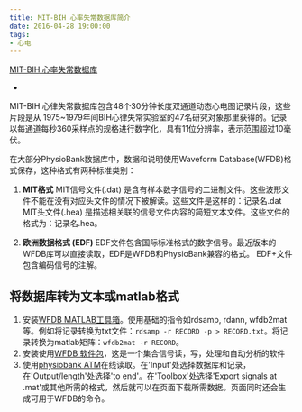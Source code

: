 ```yaml
---
title: MIT-BIH 心率失常数据库简介
date: 2016-04-28 19:00:00
tags:
- 心电
---
```


[MIT-BIH 心率失常数据库](http://www.physionet.org/physiobank/database/mitdb/)
+ <!--more-->

MIT-BIH 心律失常数据库包含48个30分钟长度双通道动态心电图记录片段，这些片段是从 1975~1979年间BIH心律失常实验室的47名研究对象那里获得的。记录以每通道每秒360采样点的规格进行数字化，具有11位分辨率，表示范围超过10毫伏。

在大部分PhysioBank数据库中，数据和说明使用Waveform Database(WFDB)格式保存，这种格式有两种标准类别：

1. **MIT格式**	MIT信号文件(.dat) 是含有样本数字信号的二进制文件。这些波形文件不能在没有对应头文件的情况下被解读。这些文件是这样的：记录名.dat
MIT头文件(.hea) 是描述相关联的信号文件内容的简短文本文件。这些文件的格式为：记录名.hea。

2. **欧洲数据格式 (EDF)**	EDF文件包含国际标准格式的数字信号。最近版本的WFDB库可以直接读取，EDF是WFDB和PhysioBank兼容的格式。
EDF+文件包含编码信号的注解。

## 将数据库转为文本或matlab格式

1. 安装[WFDB MATLAB工具箱](http://physionet.org/physiotools/matlab/wfdb-app-matlab/)。使用基础的指令如rdsamp, rdann, wfdb2mat等。例如将记录转换为txt文件：`rdsamp -r RECORD -p > RECORD.txt`。将记录转换为matlab矩阵：`wfdb2mat -r RECORD`。
2. 安装使用[WFDB 软件包](http://physionet.org/physiotools/wfdb.shtml)，这是一个集合信号读，写，处理和自动分析的软件
3. 使用[physiobank ATM](http://physionet.org/cgi-bin/atm/ATM)在线读取。在'Input'处选择数据库和记录，在'Output/length'处选择'to end'。在'Toolbox'处选择'Export signals at .mat'或其他所需的格式，然后就可以在页面下载所需数据。页面同时还会生成可用于WFDB的命令。
